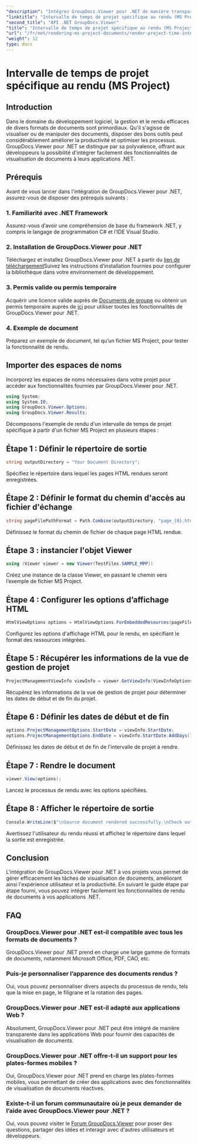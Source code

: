 ```yaml
---
"description": "Intégrez GroupDocs.Viewer pour .NET de manière transparente à vos applications pour une visualisation efficace de vos documents. Améliorez votre productivité grâce à des fonctionnalités de rendu polyvalentes."
"linktitle": "Intervalle de temps de projet spécifique au rendu (MS Project)"
"second_title": "API .NET GroupDocs.Viewer"
"title": "Intervalle de temps de projet spécifique au rendu (MS Project)"
"url": "/fr/net/rendering-ms-project-documents/render-project-time-interval-ms-project/"
"weight": 12
type: docs
---
```

# Intervalle de temps de projet spécifique au rendu (MS Project)

## Introduction
Dans le domaine du développement logiciel, la gestion et le rendu efficaces de divers formats de documents sont primordiaux. Qu'il s'agisse de visualiser ou de manipuler des documents, disposer des bons outils peut considérablement améliorer la productivité et optimiser les processus. GroupDocs.Viewer pour .NET se distingue par sa polyvalence, offrant aux développeurs la possibilité d'intégrer facilement des fonctionnalités de visualisation de documents à leurs applications .NET.
## Prérequis
Avant de vous lancer dans l'intégration de GroupDocs.Viewer pour .NET, assurez-vous de disposer des prérequis suivants :
### 1. Familiarité avec .NET Framework
Assurez-vous d’avoir une compréhension de base du framework .NET, y compris le langage de programmation C# et l’IDE Visual Studio.
### 2. Installation de GroupDocs.Viewer pour .NET
Téléchargez et installez GroupDocs.Viewer pour .NET à partir du [lien de téléchargement](https://releases.groupdocs.com/viewer/net/)Suivez les instructions d’installation fournies pour configurer la bibliothèque dans votre environnement de développement.
### 3. Permis valide ou permis temporaire
Acquérir une licence valide auprès de [Documents de groupe](https://purchase.groupdocs.com/buy) ou obtenir un permis temporaire auprès de [ici](https://purchase.groupdocs.com/temporary-license/) pour utiliser toutes les fonctionnalités de GroupDocs.Viewer pour .NET.
### 4. Exemple de document
Préparez un exemple de document, tel qu’un fichier MS Project, pour tester la fonctionnalité de rendu.

## Importer des espaces de noms
Incorporez les espaces de noms nécessaires dans votre projet pour accéder aux fonctionnalités fournies par GroupDocs.Viewer pour .NET.

```csharp
using System;
using System.IO;
using GroupDocs.Viewer.Options;
using GroupDocs.Viewer.Results;
```

Décomposons l'exemple de rendu d'un intervalle de temps de projet spécifique à partir d'un fichier MS Project en plusieurs étapes :
## Étape 1 : Définir le répertoire de sortie
```csharp
string outputDirectory = "Your Document Directory";
```
Spécifiez le répertoire dans lequel les pages HTML rendues seront enregistrées.
## Étape 2 : Définir le format du chemin d'accès au fichier d'échange
```csharp
string pageFilePathFormat = Path.Combine(outputDirectory, "page_{0}.html");
```
Définissez le format du chemin de fichier de chaque page HTML rendue.
## Étape 3 : instancier l'objet Viewer
```csharp
using (Viewer viewer = new Viewer(TestFiles.SAMPLE_MPP))
```
Créez une instance de la classe Viewer, en passant le chemin vers l’exemple de fichier MS Project.
## Étape 4 : Configurer les options d’affichage HTML
```csharp
HtmlViewOptions options = HtmlViewOptions.ForEmbeddedResources(pageFilePathFormat);
```
Configurez les options d'affichage HTML pour le rendu, en spécifiant le format des ressources intégrées.
## Étape 5 : Récupérer les informations de la vue de gestion de projet
```csharp
ProjectManagementViewInfo viewInfo = viewer.GetViewInfo(ViewInfoOptions.FromHtmlViewOptions(options)) as ProjectManagementViewInfo;
```
Récupérez les informations de la vue de gestion de projet pour déterminer les dates de début et de fin du projet.
## Étape 6 : Définir les dates de début et de fin
```csharp
options.ProjectManagementOptions.StartDate = viewInfo.StartDate;
options.ProjectManagementOptions.EndDate = viewInfo.StartDate.AddDays(7);
```
Définissez les dates de début et de fin de l'intervalle de projet à rendre.
## Étape 7 : Rendre le document
```csharp
viewer.View(options);
```
Lancez le processus de rendu avec les options spécifiées.
## Étape 8 : Afficher le répertoire de sortie
```csharp
Console.WriteLine($"\nSource document rendered successfully.\nCheck output in {outputDirectory}.");
```
Avertissez l'utilisateur du rendu réussi et affichez le répertoire dans lequel la sortie est enregistrée.

## Conclusion
L'intégration de GroupDocs.Viewer pour .NET à vos projets vous permet de gérer efficacement les tâches de visualisation de documents, améliorant ainsi l'expérience utilisateur et la productivité. En suivant le guide étape par étape fourni, vous pouvez intégrer facilement les fonctionnalités de rendu de documents à vos applications .NET.
## FAQ
### GroupDocs.Viewer pour .NET est-il compatible avec tous les formats de documents ?
GroupDocs.Viewer pour .NET prend en charge une large gamme de formats de documents, notamment Microsoft Office, PDF, CAO, etc.
### Puis-je personnaliser l’apparence des documents rendus ?
Oui, vous pouvez personnaliser divers aspects du processus de rendu, tels que la mise en page, le filigrane et la rotation des pages.
### GroupDocs.Viewer pour .NET est-il adapté aux applications Web ?
Absolument, GroupDocs.Viewer pour .NET peut être intégré de manière transparente dans les applications Web pour fournir des capacités de visualisation de documents.
### GroupDocs.Viewer pour .NET offre-t-il un support pour les plates-formes mobiles ?
Oui, GroupDocs.Viewer pour .NET prend en charge les plates-formes mobiles, vous permettant de créer des applications avec des fonctionnalités de visualisation de documents réactives.
### Existe-t-il un forum communautaire où je peux demander de l’aide avec GroupDocs.Viewer pour .NET ?
Oui, vous pouvez visiter le [Forum GroupDocs.Viewer](https://forum.groupdocs.com/c/viewer/9) pour poser des questions, partager des idées et interagir avec d'autres utilisateurs et développeurs.